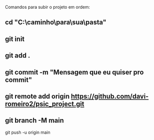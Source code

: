 Comandos para subir o projeto em ordem:

## cd "C:\caminho\para\sua\pasta"

## git init

## git add .

## git commit -m "Mensagem que eu quiser pro commit"

## git remote add origin https://github.com/davi-romeiro2/psic_project.git

## git branch -M main
   git push -u origin main
